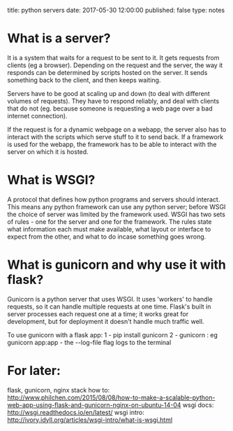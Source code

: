 title: python servers
date: 2017-05-30 12:00:00
published: false
type: notes

# What is a server?
It is a system that waits for a request to be sent to it.  It gets requests from clients (eg a browser).  Depending on the request and the server, the way it responds can be determined by scripts hosted on the server.  It sends something back to the client, and then keeps waiting. 

Servers have to be good at scaling up and down (to deal with different volumes of requests).  They have to respond reliably, and deal with clients that do not (eg. because someone is requesting a web page over a bad internet connection).

If the request is for a dynamic webpage on a webapp, the server also has to interact with the scripts which serve stuff to it to send back.  If a framework is used for the webapp, the framework has to be able to interact with the server on which it is hosted. 


# What is WSGI?
A protocol that defines how python programs and servers should interact.  This means any python framework can use any python server; before WSGI the choice of server was limited by the framework used.
WSGI has two sets of rules - one for the server and one for the framework.  The rules state what information each must make available, what layout or interface to expect from the other, and what to do incase something goes wrong.


# What is gunicorn and why use it with flask?
Gunicorn is a python server that uses WSGI.  It uses 'workers' to handle requests, so it can handle multiple requests at one time.  Flask's built in server processes each request one at a time; it works great for development, but for deployment it doesn't handle much traffic well.

To use gunicorn with a flask app:
1 - pip install gunicorn
2 - gunicorn <application>:<application-object> eg gunicorn app:app - the --log-file flag logs to the terminal

# For later:
flask, gunicorn, nginx stack how to: http://www.philchen.com/2015/08/08/how-to-make-a-scalable-python-web-app-using-flask-and-gunicorn-nginx-on-ubuntu-14-04
wsgi docs: http://wsgi.readthedocs.io/en/latest/
wsgi intro: http://ivory.idyll.org/articles/wsgi-intro/what-is-wsgi.html
